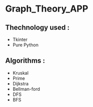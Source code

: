 # Graph_Theory_APP

## Thechnology used :

- Tkinter
- Pure Python

## Algorithms :


- Kruskal
- Prime
- Dijkstra
- Bellman-ford
- DFS
- BFS
